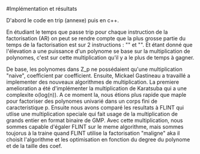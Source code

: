 #Implémentation et résultats

D'abord le code en trip (annexe) puis en c++.

En étudiant le temps que passe trip pour chaque instruction de la factorisation (AR) on peut se
rendre compte que la plus grosse partie du temps de la factorisation est sur 2 instructions :
"" et "". Et étant donné que l'élevation a une puissance d'un polynome se base sur la multiplication
de polynomes, c'est sur cette multiplication qu'il y a le plus de temps à gagner.

De base, les polynomes dans Z_p ne possédaient qu'une multiplication "naive", coefficient par coefficient.
Ensuite, Mickael Gastineau a travaillé a implementer des nouveaux algorithmes de multiplication. La premiere amelioration
a été d'implémenter la multiplication de Karatsuba qui a une complexite o(log(n)). A ce moment la, nous étions plus rapide que maple
pour factoriser des polynomes univarié dans un corps fini de caracteristique p. Ensuite nous avons comparé les resultats à FLINT qui utlise
une multiplication speciale qui fait usage de la multiplication de grands entier en format binaire de GMP. Avec cette multiplication,
nous sommes capable d'égaler FLINT sur le meme algorithme, mais sommes toujorus à la traine quand FLINT utilise la factorisation "maligne"
aka il choisit l'algorithme et les optimisation en fonction du degree du polynome et de la taille des coef.


